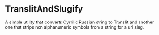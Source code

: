 # TranslitAndSlugify
A simple utility that converts Cyrrilic Russian string to Translit and another one that strips non alphanumeric symbols from a string for a url slug.
